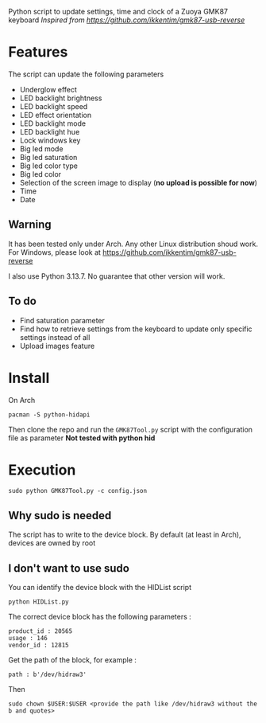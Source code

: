 Python script to update settings, time and clock of a Zuoya GMK87 keyboard
*Inspired from https://github.com/ikkentim/gmk87-usb-reverse*

# Features
The script can update the following parameters
* Underglow effect
* LED backlight brightness
* LED backlight speed
* LED effect orientation
* LED backlight mode
* LED backlight hue
* Lock windows key
* Big led mode
* Big led saturation
* Big led color type
* Big led color
* Selection of the screen image to display (**no upload is possible for now**)
* Time
* Date

## Warning
It has been tested only under Arch. Any other Linux distribution shoud work.
For Windows, please look at https://github.com/ikkentim/gmk87-usb-reverse

I also use Python 3.13.7. No guarantee that other version will work.

## To do
* Find saturation parameter
* Find how to retrieve settings from the keyboard to update only specific settings instead of all
* Upload images feature

# Install

On Arch
```
pacman -S python-hidapi
```
Then clone the repo and run the `GMK87Tool.py` script with the configuration file as parameter
**Not tested with python hid**


# Execution

```
sudo python GMK87Tool.py -c config.json
```

## Why sudo is needed
The script has to write to the device block. By default (at least in Arch), devices are owned by root

## I don't want to use sudo
You can identify the device block with the HIDList script
```
python HIDList.py
```
The correct device block has the following parameters :
```
product_id : 20565
usage : 146
vendor_id : 12815
```
Get the path of the block, for example :
```
path : b'/dev/hidraw3'
```
Then 
```
sudo chown $USER:$USER <provide the path like /dev/hidraw3 without the b and quotes>
```
